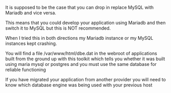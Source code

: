 It is supposed to be the case that you can drop in replace MySQL with Mariadb and vice versa.  

This means that you could develop your application using Mariadb and then switch it to MySQL but this is NOT recommended.

When I tried this in both directions my Mariadb instance or my MySQL instances kept crashing.

You will find a file /var/www/html/dbe.dat in the webroot of applications built from the ground up with this toolkit which tells you whether it was built  
using maria mysql or postgres and you must use the same database for reliable functioning

If you have migrated your application from another provider you will need to know which database engine was being used with your previous host
